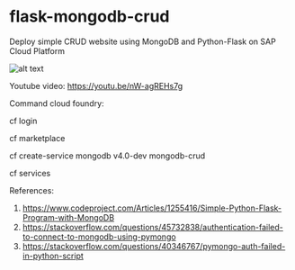 # flask-mongodb-crud
Deploy simple CRUD website using MongoDB and Python-Flask on SAP Cloud Platform

![alt text](https://github.com/jenizar/flask-mongodb-crud/blob/master/Screenshot.png)

Youtube video:
https://youtu.be/nW-agREHs7g

Command cloud foundry:

cf login

cf marketplace

cf create-service mongodb v4.0-dev mongodb-crud

cf services

References:
1. https://www.codeproject.com/Articles/1255416/Simple-Python-Flask-Program-with-MongoDB
2. https://stackoverflow.com/questions/45732838/authentication-failed-to-connect-to-mongodb-using-pymongo
3. https://stackoverflow.com/questions/40346767/pymongo-auth-failed-in-python-script


